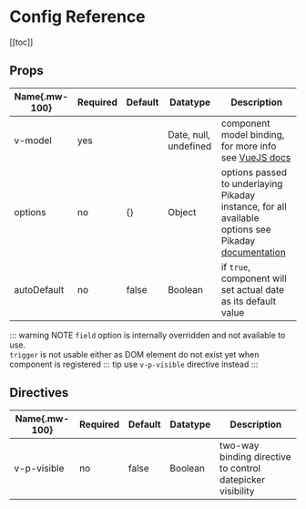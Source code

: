 # Config Reference

[[toc]]

## Props

| Name{.mw-100} | Required | Default | Datatype | Description |
| --- | --- | --- | --- | --- |
| v-model | yes |  | Date, null, undefined | component model binding, for more info see [VueJS docs](https://vuejs.org/v2/guide/forms.html#Value-Bindings) |
| options | no | {} | Object | options passed to underlaying Pikaday instance, for all available options see Pikaday [documentation](https://github.com/dbushell/Pikaday#configuration)
| autoDefault | no | false | Boolean | if `true`, component will set actual date as its default value |

::: warning NOTE
`field` option is internally overridden and not available to use.\
`trigger` is not usable either as DOM element do not exist yet when component is registered
::: tip
use `v-p-visible` directive instead
:::

## Directives

| Name{.mw-100} | Required | Default | Datatype | Description |
| --- | --- | --- | --- | --- |
| v-p-visible | no | false | Boolean | two-way binding directive to control datepicker visibility |

